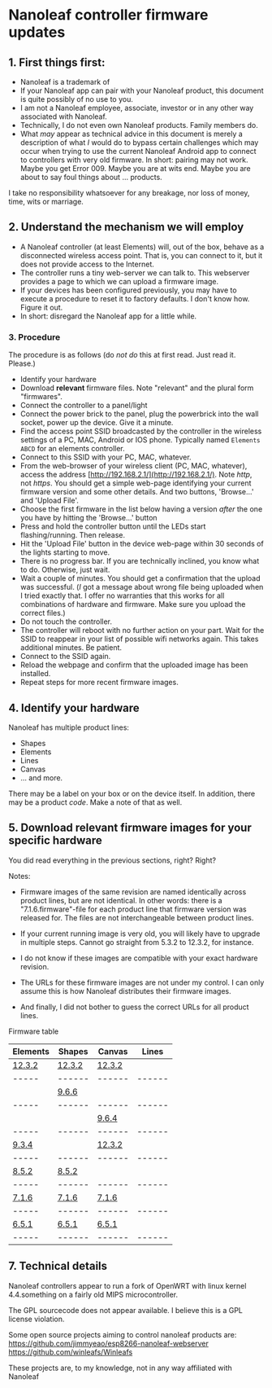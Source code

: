 # Nanoleaf controller firmware updates

## 1. First things first: 
- Nanoleaf is a trademark of 
- If your Nanoleaf app can pair with your Nanoleaf product, this document is quite possibly of no use to you.
- I am not a Nanoleaf employee, associate, investor or in any other way associated with Nanoleaf. 
- Technically, I do not even own Nanoleaf products. Family members do.
- What *may* appear as technical advice in this document is merely a description of what *I* would do to bypass certain challenges which may occur when trying to use the current Nanoleaf Android app to connect to controllers with very old firmware. In short: pairing may not work. Maybe you get Error 009. Maybe you are at wits end. Maybe you are about to say foul things about ... products.

I take no responsibility whatsoever for any breakage, nor loss of money, time, wits or marriage.


## 2. Understand the mechanism we will employ
- A Nanoleaf controller (at least Elements) will, out of the box, behave as a disconnected wireless access point. That is, you can connect to it, but it does not provide access to the Internet.
- The controller runs a tiny web-server we can talk to. This webserver provides a page to which we can upload a firmware image.
- If your devices has been configured previously, you may have to execute a procedure to reset it to factory defaults. I don't know how. Figure it out.
- In short: disregard the Nanoleaf app for a little while.


### 3. Procedure
The procedure is as follows (do *not* *do* this at first read. Just read it. Please.)
- Identify your hardware
- Download **relevant** firmware files. Note "relevant" and the plural form "firmwares".
- Connect the controller to a panel/light
- Connect the power brick to the panel, plug the powerbrick into the wall socket, power up the device. Give it a minute. 
- Find the access point SSID broadcasted by the controller in the wireless settings of a PC, MAC, Android or IOS phone. Typically named `Elements ABCD` for an elements controller.
- Connect to this SSID with your PC, MAC, whatever.
- From the web-browser of your wireless client (PC, MAC, whatever), access the address [http://192.168.2.1/](http://192.168.2.1/). Note *http*, not *https*. You should get a simple web-page identifying your current firmware version and some other details. And two buttons, 'Browse...' and 'Upload File'.
- Choose the first firmware in the list below having a version *after* the one you have by hitting the 'Browse...' button
- Press and hold the controller button until the LEDs start flashing/running. Then release.
- Hit the 'Upload File' button in the device web-page within 30 seconds of the lights starting to move.
- There is no progress bar. If you are technically inclined, you know what to do. Otherwise, just wait.
- Wait a couple of minutes. You should get a confirmation that the upload was successful. (*I* got a message about wrong file being uploaded when I tried exactly that. I offer no warranties that this works for all combinations of hardware and firmware. Make sure you upload the correct files.)
- Do not touch the controller.
- The controller will reboot with no further action on your part. Wait for the SSID to reappear in your list of possible wifi networks again. This takes additional minutes. Be patient.
- Connect to the SSID again.
- Reload the webpage and confirm that the uploaded image has been installed.
- Repeat steps for more recent firmware images.


## 4. Identify your hardware
Nanoleaf has multiple product lines:
- Shapes
- Elements
- Lines
- Canvas
- ... and more.

There may be a label on your box or on the device itself. In addition, there may be a product *code*. Make a note of that as well.


## 5. Download relevant firmware images for your specific hardware
You did read everything in the previous sections, right? Right?

Notes: 
- Firmware images of the same revision are named identically across product lines, but are not identical.
 In other words: there is a "7.1.6.firmware"-file for each product line that firmware version was released for. The files are not interchangeable between product lines.

- If your current running image is very old, you will likely have to upgrade in multiple steps. Cannot go straight from 5.3.2 to 12.3.2, for instance.

- I do not know if these images are compatible with your exact hardware revision.

- The URLs for these firmware images are not under my control. I can only assume this is how Nanoleaf distributes their firmware images. 

- And finally, I did not bother to guess the correct URLs for all product lines.


Firmware table

| Elements | Shapes | Canvas | Lines |
|-----|------|------|------|
| [12.3.2](http://nl52-firmware.s3.amazonaws.com/12.3.2.firmware) | [12.3.2](http://hexagon-firmware.s3.amazonaws.com/12.3.2.firmware) | [12.3.2](http://canvas-firmware.s3.amazonaws.com/12.3.2.firmware) | |
|-----|------|------|------|
| | [9.6.6](http://hexagon-firmware.s3.amazonaws.com/9.6.6.firmware) | | |
|-----|------|------|------|
| | | [9.6.4](http://canvas-firmware.s3.amazonaws.com/9.6.4.firmware) | |
|-----|------|------|------|
| [9.3.4](http://nl52-firmware.s3.amazonaws.com/9.3.4.firmware) | | [12.3.2](http://nl52-firmware.s3.amazonaws.com/9.3.4.firmware) | |
|-----|------|------|------|
| [8.5.2](http://nl52-firmware.s3.amazonaws.com/8.5.2.firmware) | [8.5.2](http://hexagon-firmware.s3.amazonaws.com/8.5.2.firmware) | | |
|-----|------|------|------|
| [7.1.6](http://nl52-firmware.s3.amazonaws.com/7.1.6.firmware) | [7.1.6](http://hexagon-firmware.s3.amazonaws.com/7.1.6.firmware) | [7.1.6](http://canvas-firmware.s3.amazonaws.com/7.1.6.firmware) | |
|-----|------|------|------|
| [6.5.1](http://nl52-firmware.s3.amazonaws.com/6.5.1.firmware) | [6.5.1](http://hexagon-firmware.s3.amazonaws.com/6.5.1.firmware) | [6.5.1](http://canvas-firmware.s3.amazonaws.com/6.5.1.firmware) | |
|-----|------|------|------|



## 7. Technical details
Nanoleaf controllers appear to run a fork of OpenWRT with linux kernel 4.4.something on a fairly old MIPS microcontroller.

The GPL sourcecode does not appear available. I believe this is a GPL license violation.

Some open source projects aiming to control nanoleaf products are:
https://github.com/jimmyeao/esp8266-nanoleaf-webserver
https://github.com/winleafs/Winleafs

These projects are, to my knowledge, not in any way affiliated with Nanoleaf
